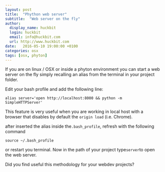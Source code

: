 ```yaml
---
layout: post
title:  "Phython web server"
subtitle:  "Web server on the fly"
author:
  display_name: huckbit
  login: huckbit
  email: info@huckbit.com
  url: http://www.huckbit.com
date:   2016-05-10 19:00:00 +0100
categories: osx
tags: [osx, phyton]
---
```

If you are on linux / OSX or inside a phyton environment you can start a web server on the fly simply recalling an alias from the terminal in your project folder.

Edit your bash profile and add the following line:

```
alias server='open http://localhost:8000 && python -m SimpleHTTPServer'
```

This feature is very useful when you are working in local host with a browser that disables by default the `origin load` (i.e. Chrome).

after inserted the alias inside the`.bash_profile`, refresh with the following command

```
source ~/.bash_profile
```
or restart you terminal. Now in the path of your project type`server`to open the web server.

Did you find useful this methodology for your webdev projects?
